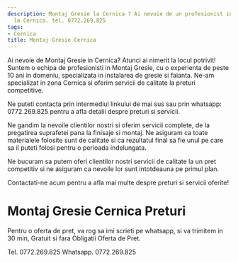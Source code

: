 ```yaml
---
description: Montaj Gresie la Cernica ? Ai nevoie de un profesionist in Montaj Gresie
  la Cernica. tel. 0772.269.825
tags:
- Cernica
title: Montaj Gresie Cernica
---
```



Ai nevoie de Montaj Gresie in Cernica? Atunci ai nimerit la locul potrivit! Suntem o echipa de profesionisti in Montaj Gresie, cu o experienta de peste 10 ani in domeniu, specializata in instalarea de gresie si faianta. Ne-am specializat in zona Cernica si oferim servicii de calitate la preturi competitive.

Ne puteti contacta prin intermediul linkului de mai sus sau prin whatsapp: 0772.269.825 pentru a afla detalii despre preturi si servicii.

Ne gandim la nevoile clientilor nostri si oferim servicii complete, de la pregatirea suprafetei pana la finisaje si montaj. Ne asiguram ca toate materialele folosite sunt de calitate si ca rezultatul final sa fie unul pe care sa il puteti folosi pentru o perioada indelungata.

Ne bucuram sa putem oferi clientilor nostri servicii de calitate la un pret competitiv si ne asiguram ca nevoile lor sunt intotdeauna pe primul plan.

Contactati-ne acum pentru a afla mai multe despre preturi si servicii oferite!

# Montaj Gresie Cernica Preturi
Pentru o oferta de pret, va rog sa imi scrieti pe whatsapp, si va trimitem in 30 min, Gratuit si fara Obligatii Oferta de Pret.

Tel. 0772.269.825
Whatsapp. 0772.269.825